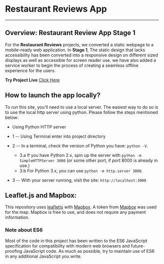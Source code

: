 # Restaurant Reviews App
---
## Overview: Restaurant Review App Stage 1

For the **Restaurant Reviews** projects, we converted a static webpage to a mobile-ready web application.
In **Stage 1**, The static design that lacks accessibility has been converted into a responsive design on different sized displays as well as accessible for screen reader use. we have also added a service worker to begin the process of creating a seamless offline experience for the users.

**Try Project Live** [Click Here](https://awsayad.github.io/Restaurant-Review-App/)

## How to launch the app locally?
To run this site, you'll need to use a local server. The easiest way to do so is to use the local http server using python. Please follow the steps mentioned below:

* Using Python HTTP server
* 1 -- Using Terminal enter into project directory
* 2 -- In a terminal, check the version of Python you have: `python -V`.
	- 3.a If you have Python 2.x, spin up the server with `python -m SimpleHTTPServer 3000` (or some other port, if port 8000 is already in use.)
	- 3.b For Python 3.x, you can use `python -m http.server 3000`.

* 3 -- With your server running, visit the site: `http://localhost:3000`

## Leaflet.js and Mapbox:

This repository uses [leafletjs](https://leafletjs.com/) with [Mapbox](https://www.mapbox.com/). A token from [Mapbox](https://www.mapbox.com/) was used for the map. Mapbox is free to use, and does not require any payment information.

### Note about ES6

Most of the code in this project has been written to the ES6 JavaScript specification for compatibility with modern web browsers and future-proofing JavaScript code. As much as possible, try to maintain use of ES6 in any additional JavaScript you write.
